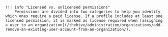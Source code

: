     !!! info "Licensed vs. unlicensed permissions"
        Permissions are divided into two categories to help you identify which ones require a paid license. If a profile includes at least one licensed permission, it is marked as license required when [assigning a user to an organization](/thehive/administration/organizations/add-remove-an-existing-user-account-from-an-organization/).